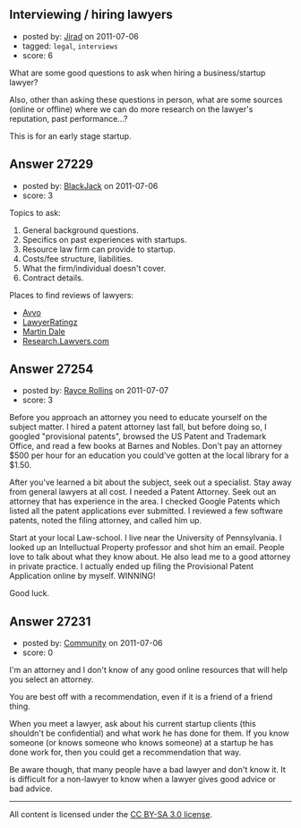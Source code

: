 ## Interviewing / hiring lawyers

- posted by: [Jirad](https://stackexchange.com/users/-1/11295-jirad) on 2011-07-06
- tagged: `legal`, `interviews`
- score: 6

What are some good questions to ask when hiring a business/startup lawyer? 

Also, other than asking these questions in person, what are some sources (online or offline) where we can do more research on the lawyer's reputation, past performance...?

This is for an early stage startup.


## Answer 27229

- posted by: [BlackJack](https://stackexchange.com/users/-1/11269-blackjack) on 2011-07-06
- score: 3

<p>Topics to ask:</p>

<ol>
<li>General background questions.</li>
<li>Specifics on past experiences with startups. </li>
<li>Resource law firm can provide to startup. </li>
<li>Costs/fee structure, liabilities. </li>
<li>What the firm/individual doesn't cover. </li>
<li>Contract details. </li>
</ol>

<p>Places to find reviews of lawyers:</p>

<ul>
<li><a href="http://www.avvo.com/find-a-lawyer?" rel="nofollow">Avvo</a> </li>
<li><a href="http://www.lawyerratingz.com/" rel="nofollow">LawyerRatingz</a></li>
<li><a href="http://www.martindale.com/" rel="nofollow">Martin
Dale</a> </li>
<li><a href="http://research.lawyers.com/Lawyer-Ratings.html" rel="nofollow">Research.Lawyers.com</a></li>
</ul>



## Answer 27254

- posted by: [Rayce Rollins](https://stackexchange.com/users/-1/11790-rayce-rollins) on 2011-07-07
- score: 3

Before you approach an attorney you need to educate yourself on the subject matter. I hired a patent attorney last fall, but before doing so, I googled "provisional patents", browsed the US Patent and Trademark Office, and read a few books at Barnes and Nobles. 
Don't pay an attorney $500 per hour for an education you could've gotten at the local library for a $1.50. 

After you've learned a bit about the subject, seek out a specialist. Stay away from general lawyers at all cost. I needed a Patent Attorney. Seek out an attorney that has experience in the area. I checked Google Patents which listed all the patent applications ever submitted. I reviewed a few software patents, noted the filing attorney, and called him up. 

Start at your local Law-school. I live near the University of Pennsylvania. I looked up an Intelluctual Property professor and shot him an email. People love to talk about what they know about. He also lead me to a good attorney in private practice. I actually ended up filing the Provisional Patent Application online by myself. WINNING!

Good luck. 


## Answer 27231

- posted by: [Community](https://stackexchange.com/users/-1/-1-community) on 2011-07-06
- score: 0

I'm an attorney and I don't know of any good online resources that will help you select an attorney.

You are best off with a recommendation, even if it is a friend of a friend thing.

When you meet a lawyer, ask about his current startup clients (this shouldn't be confidential) and what work he has done for them.  If you know someone (or knows someone who knows someone) at a startup he has done work for, then you could get a recommendation that way.

Be aware though, that many people have a bad lawyer and don't know it.  It is difficult for a non-lawyer to know when a lawyer gives good advice or bad advice.



---

All content is licensed under the [CC BY-SA 3.0 license](https://creativecommons.org/licenses/by-sa/3.0/).
